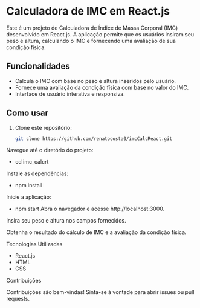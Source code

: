 # Calculadora de IMC em React.js

Este é um projeto de Calculadora de Índice de Massa Corporal (IMC) desenvolvido em React.js. A aplicação permite que os usuários insiram seu peso e altura, calculando o IMC e fornecendo uma avaliação de sua condição física.

## Funcionalidades

- Calcula o IMC com base no peso e altura inseridos pelo usuário.
- Fornece uma avaliação da condição física com base no valor do IMC.
- Interface de usuário interativa e responsiva.

## Como usar

1. Clone este repositório:

   ```bash
   git clone https://github.com/renatocosta0/imcCalcReact.git
   
Navegue até o diretório do projeto:
- cd imc_calcrt

Instale as dependências:
- npm install

Inicie a aplicação:
- npm start
Abra o navegador e acesse http://localhost:3000.

Insira seu peso e altura nos campos fornecidos.

Obtenha o resultado do cálculo de IMC e a avaliação da condição física.

Tecnologias Utilizadas
- React.js
- HTML
- CSS

Contribuições

Contribuições são bem-vindas! Sinta-se à vontade para abrir issues ou pull requests.
